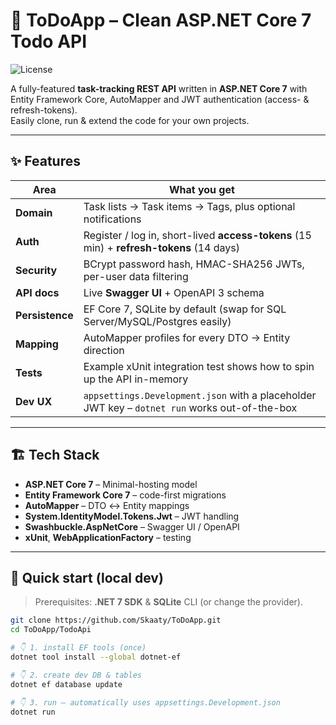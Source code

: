 # 📝 ToDoApp – Clean ASP.NET Core 7 Todo API

![License](https://img.shields.io/badge/license-MIT-blue)

A fully-featured **task-tracking REST API** written in **ASP.NET Core 7** with Entity Framework Core, AutoMapper and JWT authentication (access- & refresh-tokens).  
Easily clone, run & extend the code for your own projects.

---

## ✨ Features

| Area | What you get |
|------|--------------|
| **Domain** | Task lists → Task items → Tags, plus optional notifications |
| **Auth**  | Register / log in, short-lived **access-tokens** (15 min) + **refresh-tokens** (14 days) |
| **Security** | BCrypt password hash, HMAC-SHA256 JWTs, per-user data filtering |
| **API docs** | Live **Swagger UI** + OpenAPI 3 schema |
| **Persistence** | EF Core 7, SQLite by default (swap for SQL Server/MySQL/Postgres easily) |
| **Mapping** | AutoMapper profiles for every DTO → Entity direction |
| **Tests** | Example xUnit integration test shows how to spin up the API in-memory |
| **Dev UX** | `appsettings.Development.json` with a placeholder JWT key – `dotnet run` works out-of-the-box |

---

## 🏗️ Tech Stack

* **ASP.NET Core 7** – Minimal-hosting model  
* **Entity Framework Core 7** – code-first migrations  
* **AutoMapper** – DTO ↔︎ Entity mappings  
* **System.IdentityModel.Tokens.Jwt** – JWT handling  
* **Swashbuckle.AspNetCore** – Swagger UI / OpenAPI  
* **xUnit**, **WebApplicationFactory** – testing

---

## 🚀 Quick start (local dev)

> Prerequisites: **.NET 7 SDK** & **SQLite** CLI (or change the provider).

```bash
git clone https://github.com/Skaaty/ToDoApp.git
cd ToDoApp/TodoApi

# 👇 1. install EF tools (once)
dotnet tool install --global dotnet-ef

# 👇 2. create dev DB & tables
dotnet ef database update

# 👇 3. run – automatically uses appsettings.Development.json
dotnet run